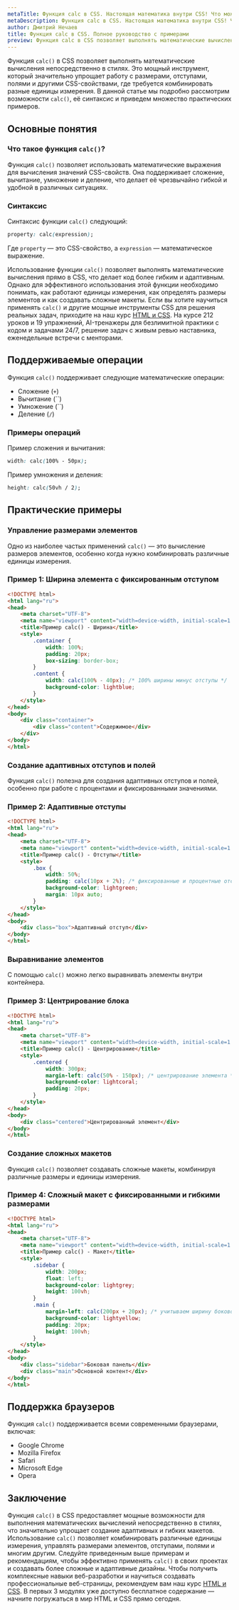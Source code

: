 ```yaml
---
metaTitle: Функция calc в CSS. Настоящая математика внутри CSS! Что может быть удобнее?
metaDescription: Функция calc в CSS. Настоящая математика внутри CSS! Что может быть удобнее?
author: Дмитрий Нечаев
title: Функция calc в CSS. Полное руководство с примерами
preview: Функция calc в CSS позволяет выполнять математические вычисления непосредственно в стилях.
---
```


Функция `calc()` в CSS позволяет выполнять математические вычисления непосредственно в стилях. Это мощный инструмент, который значительно упрощает работу с размерами, отступами, полями и другими CSS-свойствами, где требуется комбинировать разные единицы измерения. В данной статье мы подробно рассмотрим возможности `calc()`, её синтаксис и приведем множество практических примеров.

## Основные понятия

### Что такое функция `calc()`?

Функция `calc()` позволяет использовать математические выражения для вычисления значений CSS-свойств. Она поддерживает сложение, вычитание, умножение и деление, что делает её чрезвычайно гибкой и удобной в различных ситуациях.

### Синтаксис

Синтаксис функции `calc()` следующий:

```css
property: calc(expression);

```

Где `property` — это CSS-свойство, а `expression` — математическое выражение.

Использование функции `calc()` позволяет выполнять математические вычисления прямо в CSS, что делает код более гибким и адаптивным. Однако для эффективного использования этой функции необходимо понимать, как работают единицы измерения, как определять размеры элементов и как создавать сложные макеты. Если вы хотите научиться применять `calc()` и другие мощные инструменты CSS для решения реальных задач, приходите на наш курс [HTML и CSS](https://purpleschool.ru/course/html-css?utm_source=knowledgebase&utm_medium=text&utm_campaign=funktsiia-calc-v-css-polnoe-rukovodstvo-s-primerami). На курсе 212 уроков и 19 упражнений, AI-тренажеры для безлимитной практики с кодом и задачами 24/7, решение задач с живым ревью наставника, еженедельные встречи с менторами.

## Поддерживаемые операции

Функция `calc()` поддерживает следующие математические операции:

- Сложение (`+`)
- Вычитание (``)
- Умножение (``)
- Деление (`/`)

### Примеры операций

Пример сложения и вычитания:

```css
width: calc(100% - 50px);

```

Пример умножения и деления:

```css
height: calc(50vh / 2);

```

## Практические примеры

### Управление размерами элементов

Одно из наиболее частых применений `calc()` — это вычисление размеров элементов, особенно когда нужно комбинировать различные единицы измерения.

### Пример 1: Ширина элемента с фиксированным отступом

```html
<!DOCTYPE html>
<html lang="ru">
<head>
    <meta charset="UTF-8">
    <meta name="viewport" content="width=device-width, initial-scale=1.0">
    <title>Пример calc() - Ширина</title>
    <style>
        .container {
            width: 100%;
            padding: 20px;
            box-sizing: border-box;
        }
        .content {
            width: calc(100% - 40px); /* 100% ширины минус отступы */
            background-color: lightblue;
        }
    </style>
</head>
<body>
    <div class="container">
        <div class="content">Содержимое</div>
    </div>
</body>
</html>

```

### Создание адаптивных отступов и полей

Функция `calc()` полезна для создания адаптивных отступов и полей, особенно при работе с процентами и фиксированными значениями.

### Пример 2: Адаптивные отступы

```html
<!DOCTYPE html>
<html lang="ru">
<head>
    <meta charset="UTF-8">
    <meta name="viewport" content="width=device-width, initial-scale=1.0">
    <title>Пример calc() - Отступы</title>
    <style>
        .box {
            width: 50%;
            padding: calc(10px + 2%); /* фиксированные и процентные отступы */
            background-color: lightgreen;
            margin: 10px auto;
        }
    </style>
</head>
<body>
    <div class="box">Адаптивный отступ</div>
</body>
</html>

```

### Выравнивание элементов

С помощью `calc()` можно легко выравнивать элементы внутри контейнера.

### Пример 3: Центрирование блока

```html
<!DOCTYPE html>
<html lang="ru">
<head>
    <meta charset="UTF-8">
    <meta name="viewport" content="width=device-width, initial-scale=1.0">
    <title>Пример calc() - Центрирование</title>
    <style>
        .centered {
            width: 300px;
            margin-left: calc(50% - 150px); /* центрирование элемента */
            background-color: lightcoral;
            padding: 20px;
        }
    </style>
</head>
<body>
    <div class="centered">Центрированный элемент</div>
</body>
</html>

```

### Создание сложных макетов

Функция `calc()` позволяет создавать сложные макеты, комбинируя различные размеры и единицы измерения.

### Пример 4: Сложный макет с фиксированными и гибкими размерами

```html
<!DOCTYPE html>
<html lang="ru">
<head>
    <meta charset="UTF-8">
    <meta name="viewport" content="width=device-width, initial-scale=1.0">
    <title>Пример calc() - Макет</title>
    <style>
        .sidebar {
            width: 200px;
            float: left;
            background-color: lightgrey;
            height: 100vh;
        }
        .main {
            margin-left: calc(200px + 20px); /* учитываем ширину боковой панели и отступ */
            background-color: lightyellow;
            padding: 20px;
            height: 100vh;
        }
    </style>
</head>
<body>
    <div class="sidebar">Боковая панель</div>
    <div class="main">Основной контент</div>
</body>
</html>

```

## Поддержка браузеров

Функция `calc()` поддерживается всеми современными браузерами, включая:

- Google Chrome
- Mozilla Firefox
- Safari
- Microsoft Edge
- Opera

## Заключение

Функция `calc()` в CSS предоставляет мощные возможности для выполнения математических вычислений непосредственно в стилях, что значительно упрощает создание адаптивных и гибких макетов. Использование `calc()` позволяет комбинировать различные единицы измерения, управлять размерами элементов, отступами, полями и многим другим. Следуйте приведенным выше примерам и рекомендациям, чтобы эффективно применять `calc()` в своих проектах и создавать более сложные и адаптивные дизайны. Чтобы получить комплексные навыки веб-разработки и научиться создавать профессиональные веб-страницы, рекомендуем вам наш курс [HTML и CSS](https://purpleschool.ru/course/html-css?utm_source=knowledgebase&utm_medium=text&utm_campaign=funktsiia-calc-v-css-polnoe-rukovodstvo-s-primerami). В первых 3 модулях уже доступно бесплатное содержание — начните погружаться в мир HTML и CSS прямо сегодня.
